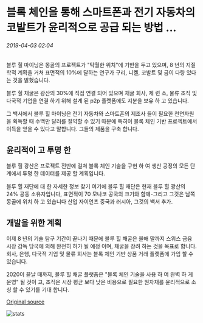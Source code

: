 # 블록 체인을 통해 스마트폰과 전기 자동차의 코발트가 윤리적으로 공급 되는 방법 ...

###### 2019-04-03 02:04

블루 힐 마이닝은 몽골의 프로젝트가 "탁월한 위치"에 기반을 두고 있으며, 8 년의 지질 학적 계획을 거쳐 표면적의 10%에 달하는 연구가 구리, 니켈, 코발트 및 금이 다량 있다는 것을 밝혔습니다.

블루 힐 채굴은 광산의 30%에 직접 연결 되어 있으며 채굴 회사, 제 련 소, 물류 조직 및 다국적 기업을 연결 하기 위해 설계 된 p2p 플랫폼에도 지분을 보유 하 고 있습니다.

그 백서에서 블루 힐 마이닝은 전기 자동차와 스마트폰의 제조사 들이 필요한 천연자원을 획득할 때 수백만 달러를 절약할 수 있기 때문에 특히이 블록 체인 기반 프로젝트에서 이득을 얻을 수 있다고 말합니다. 그들의 제품을 구축 합니다.

## 윤리적이 고 투명 한

블루 힐 광산은 프로젝트 전반에 걸쳐 블록 체인 기술을 구현 하 여 생산 공정의 모든 단계에서 투명 한 데이터를 제공 할 계획입니다.

블루 힐 재단에 대 한 자세한 정보 찾기 여기에 블루 힐 재단은 현재 블루 힐 광산의 24% 공동 소유자입니다, 표면적이 70 모나코 공국의 크기와 함께-그리고 그것은 남쪽 몽골에 위치 하 고 있습니다 산업 자이언츠 중국과 러시아, 그것의 백서 추가.

## 개발을 위한 계획

이제 8 년의 기술 탐구 기간이 끝나기 때문에 블루 힐 채굴은 올해 말까지 스위스 금융 시장 감독 당국에 의해 완전히 허가 될 예정 이며, 채굴을 장려 하는 것을 목표로 합니다. 회사, 은행, 다국적 기업 및 물류 회사는 블록 체인 기반 상품 거래 플랫폼에 가입 할 수 있습니다.

2020이 끝날 때까지, 블루 힐 채굴 플랫폼은 "블록 체인 기술을 사용 하 여 완벽 하 게 운영" 될 것이 고, 조직은 시장 평균 보다 낮은 비용으로 필요한 원자재를 윤리적으로 소싱 할 수 있기를 기대 합니다.

[Original source](https://cointelegraph.com/news/how-blockchain-may-help-the-cobalt-in-smartphones-and-electric-cars-be-ethically-sourced)

![stats](https://c.statcounter.com/11760860/0/a89fa40b/1/ "stats")